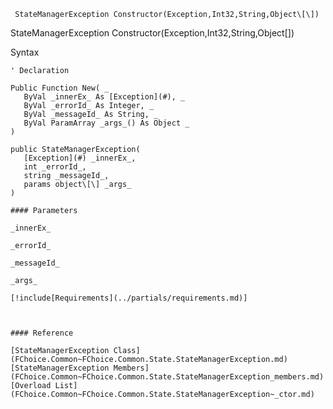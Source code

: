 ﻿     StateManagerException Constructor(Exception,Int32,String,Object\[\])                                                   

StateManagerException Constructor(Exception,Int32,String,Object\[\])

Syntax

```vbnet
' Declaration

Public Function New( _
   ByVal _innerEx_ As [Exception](#), _
   ByVal _errorId_ As Integer, _
   ByVal _messageId_ As String, _
   ByVal ParamArray _args_() As Object _
)

public StateManagerException( 
   [Exception](#) _innerEx_,
   int _errorId_,
   string _messageId_,
   params object\[\] _args_
)

#### Parameters

_innerEx_

_errorId_

_messageId_

_args_

[!include[Requirements](../partials/requirements.md)]



#### Reference

[StateManagerException Class](FChoice.Common~FChoice.Common.State.StateManagerException.md)  
[StateManagerException Members](FChoice.Common~FChoice.Common.State.StateManagerException_members.md)  
[Overload List](FChoice.Common~FChoice.Common.State.StateManagerException~_ctor.md)